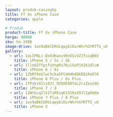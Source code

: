 ```yaml
---
layout: produk-casinghp
title: Ff Xv iPhone Case
categories: apple

# Produk
product-title: Ff Xv iPhone Case
harga: 90000
sku: hn-3498
image-drive: 1ws9aBkCERVLqwybiDurWhrhGYRTTS_uX
gallery:
  - url: 1uLCPNLi-Dx03Kwov99nEGcVZJfsiqN6V
    title: iPhone 5 / 5s / SE
  - url: 1llnQZffpcfuVnpRs7KuiGuP16IK1dlcW
    title: iPhone 6 / 6s
  - url: 1ZbRf9eGlwc5cka5FCmH4k6EKDQiRaOlK
    title: iPhone 6 Plus / 6s Plus
  - url: 1fPnkt81ts9Jt_9ZU0E8DfoL2rxZeie9U
    title: iPhone 7 / 8
  - url: 12WtGcqIlk1TsR8iqK1SS0zX9JlIp6H6m
    title: iPhone 7 Plus / 8 Plus
  - url: 1ws9aBkCERVLqwybiDurWhrhGYRTTS_uX
    title: iPhone X
---
```

